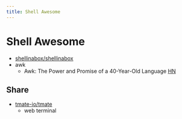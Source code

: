 ```yaml
---
title: Shell Awesome
---
```


# Shell Awesome

- [shellinabox/shellinabox](https://github.com/shellinabox/shellinabox)
- awk
  - Awk: The Power and Promise of a 40-Year-Old Language  [HN](https://news.ycombinator.com/item?id=28441887)

## Share

- [tmate-io/tmate](https://github.com/tmate-io/tmate)
  - web terminal
